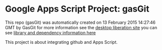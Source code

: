 # Google Apps Script Project: gasGit
This repo (gasGit) was automatically created on 13 February 2015 14:27:46 GMT by GasGit
for more information see the [desktop liberation site](http://ramblings.mcpher.com/Home/excelquirks/drivesdk/gettinggithubready "desktop liberation")
you can see [library and dependency information here](dependencies.md)

This project is about integrating github and Apps Script.
